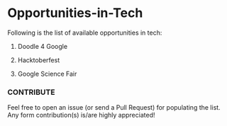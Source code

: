 # Opportunities-in-Tech

Following is the list of available opportunities in tech: 

1. Doodle 4 Google

2. Hacktoberfest

3. Google Science Fair

### CONTRIBUTE

Feel free to open an issue (or send a Pull Request) for populating the list. Any form contribution(s) is/are highly appreciated!
